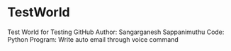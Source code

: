 # TestWorld
Test World for Testing GitHub
Author: Sangarganesh Sappanimuthu
Code: Python
Program: Write auto email through voice command
